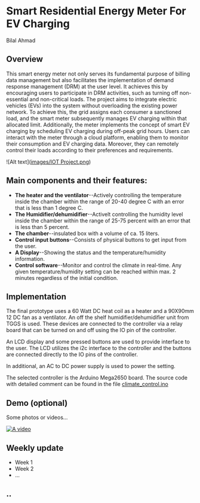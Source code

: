 # Smart Residential Energy Meter For EV Charging
Bilal Ahmad

## Overview
This smart energy meter not only serves its fundamental purpose of billing data management but also facilitates the implementation of demand response management (DRM) at the user level. It achieves this by encouraging users to participate in DRM activities, such as turning off non-essential and non-critical loads. The project aims to integrate electric vehicles (EVs) into the system without overloading the existing power network. To achieve this, the grid assigns each consumer a sanctioned load, and the smart meter subsequently manages EV charging within that allocated limit. Additionally, the meter implements the concept of smart EV charging by scheduling EV charging during off-peak grid hours. Users can interact with the meter through a cloud platform, enabling them to monitor their consumption and EV charging data. Moreover, they can remotely control their loads according to their preferences and requirements.

![Alt text]([images/IOT Project.png](https://github.com/BilalAhmadPieas/Smart-Energy-Meter/blob/main/images/IOT%20Project.png?raw=true))

## Main components and their features:
- **The heater and the ventilator**--Actively controlling the temperature inside the chamber within the range of 20-40 degree C with an error that is less than 1 degree C.
- **The Humidifier/dehumidifier**--Activelt controlling the humidity level inside the chamber within the range of 25-75 percent with an error that is less than 5 percent.
- **The chamber**--insulated box with a volume of ca. 15 liters.
- **Control input buttons**--Consists of physical buttons to get input from the user.
- **A Display**--Showing the status and the temperature/humidity information.
- **Control software**--Monitor and control the climate in real-time. Any given temperature/humidity setting can be reached within max. 2 minutes regardless of the initial condition.

## Implementation
The final prototype uses a 60 Watt DC heat coil as a heater and a 90X90mm 12 DC fan as a ventilator. An off the shelf humidifier/dehumidifier unit from TGGS is used. These devices are connected to the controller via a relay board that can be turned on and off using the IO pin of the controller.

An LCD display and some pressed buttons are used to provide interface to the user. The LCD utilizes the i2c interface to the controller and the buttons are connected directly to the IO pins of the controller.

In additional, an AC to DC power supply is used to power the setting.

The selected controller is the Arduino Mega2650 board. The source code with detailed comment can be found in the file [climate_control.ino](https://github.com/chayakornn/Example_project_summary/blob/main/climate_control.ino)

## Demo (optional)
Some photos or videos...

[![A video](https://img.youtube.com/vi/pnN55lJG_4c/0.jpg)](https://www.youtube.com/watch?v=pnN55lJG_4c)

## Weekly update
- Week 1
- Week 2
- ...

## ..
  

